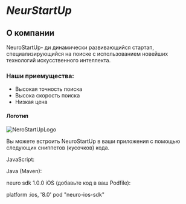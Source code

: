# *NeurStartUp*

## О компании

NeuroStartUp- ди динамически развивающийся стартап, специализирующийся на поиске с использованием новейших технологий искусственного интеллекта. 

### Наши приемущества:
* Высокая точность поиска
* Высока скорость поиска
* Низкая цена

#### Логотип
![NeroStartUpLogo](https://camo.githubusercontent.com/c6727c717cad1e4820481abb87524f90782445c5/68747470733a2f2f692e696d6775722e636f6d2f495a4f525769492e706e67)

Вы можете встроить NeuroStartUp в ваши приложения с помощью следующих сниппетов (кусочков) кода.

JavaScript:

<script src="https://localhost/neuro.sdk.min.js"></script>
Java (Maven):

<dependency>
  <groupId>neuro</groupId>
  <artifactId>sdk</artifactId>
  <version>1.0.0</version>
</dependency>
iOS (добавьте код в ваш Podfile):

platform :ios, '8.0'
pod "neuro-ios-sdk"